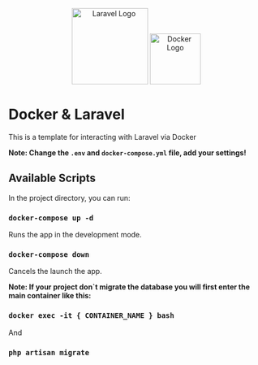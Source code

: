 <p align="center">
    <a href="https://laravel.com" target="_blank"><img src="https://raw.githubusercontent.com/laravel/art/master/logo-lockup/5%20SVG/2%20CMYK/1%20Full%20Color/laravel-logolockup-cmyk-red.svg" width="150" alt="Laravel Logo"></a>
    <a href="https://docs.docker.com" target="_blank"><img src="https://cdn.worldvectorlogo.com/logos/docker.svg" width="100" alt="Docker Logo"></a>
</p>


# Docker & Laravel

This is a template for interacting with Laravel via Docker

**Note: Change the `.env` and `docker-compose.yml` file, add your settings!**

## Available Scripts

In the project directory, you can run:

### `docker-compose up -d`

Runs the app in the development mode.

### `docker-compose down`

Сancels the launch the app.

**Note: If your project don`t migrate the database you will first enter the main container like this:**

### `docker exec -it { CONTAINER_NAME } bash`

And

  ### `php artisan migrate`